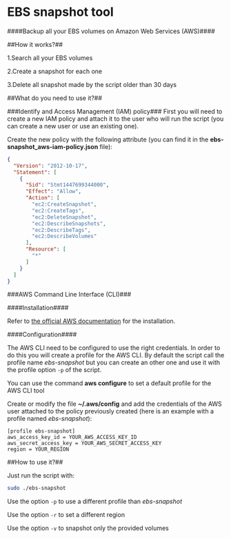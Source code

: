 EBS snapshot tool
=================

####Backup all your EBS volumes on Amazon Web Services (AWS)####

##How it works?##

1.Search all your EBS volumes

2.Create a snapshot for each one

3.Delete all snapshot made by the script older than 30 days

##What do you need to use it?##

###Identify and Access Management (IAM) policy###
First you will need to create a new IAM policy and attach it to the user who will run the script (you can create a new user or use an existing one).

Create the new policy with the following attribute (you can find it in the **ebs-snapshot_aws-iam-policy.json** file):
```json
{
  "Version": "2012-10-17",
  "Statement": [
    {
      "Sid": "Stmt1447699344000",
      "Effect": "Allow",
      "Action": [
        "ec2:CreateSnapshot",
        "ec2:CreateTags",
        "ec2:DeleteSnapshot",
        "ec2:DescribeSnapshots",
        "ec2:DescribeTags",
        "ec2:DescribeVolumes"
      ],
      "Resource": [
        "*"
      ]
    }
  ]
}
```

###AWS Command Line Interface (CLI)###

####Installation####

Refer to [the official AWS documentation](http://docs.aws.amazon.com/cli/latest/userguide/installing.html) for the installation.

####Configuration####

The AWS CLI need to be configured to use the right credentials. In order to do this you will create a profile for the AWS CLI.
By default the script call the profile name *ebs-snapshot* but you can create an other one and use it with the profile option `-p` of the script.

You can use the command **aws configure** to set a default profile for the AWS CLI tool

Create or modify the file **~/.aws/config** and add the credentials of the AWS user attached to the policy previously created (here is an example with a profile named *ebs-snapshot*):
```
[profile ebs-snapshot]
aws_access_key_id = YOUR_AWS_ACCESS_KEY_ID
aws_secret_access_key = YOUR_AWS_SECRET_ACCESS_KEY
region = YOUR_REGION
```

##How to use it?##

Just run the script with:
```bash
sudo ./ebs-snapshot
```

Use the option `-p` to use a different profile than *ebs-snapshot*

Use the option `-r` to set a different region

Use the option `-v` to snapshot only the provided volumes
